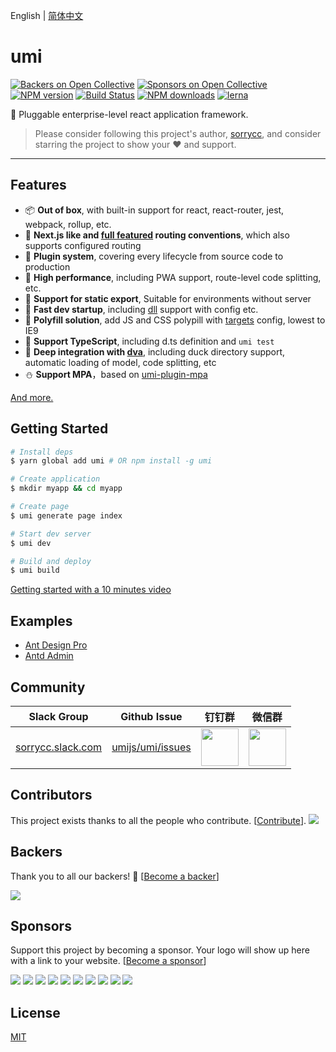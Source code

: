 English | [简体中文](./README_zh-CN.md)

# umi

[![Backers on Open Collective](https://opencollective.com/umi/backers/badge.svg)](#backers) [![Sponsors on Open Collective](https://opencollective.com/umi/sponsors/badge.svg)](#sponsors) [![NPM version](https://img.shields.io/npm/v/umi.svg?style=flat)](https://npmjs.org/package/umi)
[![Build Status](https://img.shields.io/travis/umijs/umi.svg?style=flat)](https://travis-ci.org/umijs/umi)
[![NPM downloads](http://img.shields.io/npm/dm/umi.svg?style=flat)](https://npmjs.org/package/umi)
[![lerna](https://img.shields.io/badge/maintained%20with-lerna-cc00ff.svg)](https://lernajs.io/)

🌋 Pluggable enterprise-level react application framework.

> Please consider following this project's author, [sorrycc](https://github.com/sorrycc), and consider starring the project to show your ❤️ and support.

---

## Features

* 📦 **Out of box**, with built-in support for react, react-router, jest, webpack, rollup, etc.
* 🏈 **Next.js like and [full featured](https://umijs.org/guide/router.html) routing conventions**, which also supports configured routing
* 🎉 **Plugin system**, covering every lifecycle from source code to production
* 🚀 **High performance**, including PWA support, route-level code splitting, etc.
* 💈 **Support for static export**, Suitable for environments without server
* 🚄 **Fast dev startup**, including [dll](https://umijs.org/plugin/umi-plugin-react.html#dll) support with config etc.
* 🐠 **Polyfill solution**, add JS and CSS polypill with [targets](https://umijs.org/config/#targets) config, lowest to IE9
* 🍁 **Support TypeScript**, including d.ts definition and `umi test`
* 🌴 **Deep integration with [dva](https://dvajs.com/)**, including duck directory support, automatic loading of model, code splitting, etc
* ⛄️ **Support MPA**，based on [umi-plugin-mpa](https://github.com/umijs/umi-plugin-mpa)

[And more.](https://www.npmjs.com/search?q=umi-plugin)

## Getting Started

```bash
# Install deps
$ yarn global add umi # OR npm install -g umi

# Create application
$ mkdir myapp && cd myapp

# Create page
$ umi generate page index

# Start dev server
$ umi dev

# Build and deploy
$ umi build
```

[Getting started with a 10 minutes video](https://youtu.be/vkAUGUlYm24)

## Examples

* [Ant Design Pro](https://github.com/ant-design/ant-design-pro)
* [Antd Admin](https://github.com/zuiidea/antd-admin)

## Community

| Slack Group                                                  | Github Issue                                            | 钉钉群                                                       | 微信群                                                       |
| ------------------------------------------------------------ | ------------------------------------------------------- | ------------------------------------------------------------ | ------------------------------------------------------------ |
| [sorrycc.slack.com](https://join.slack.com/t/sorrycc/shared_invite/enQtNTUzMTYxNDQ5MzE4LTg1NjEzYWUwNDQzMWU3YjViYjcyM2RkZDdjMzE0NzIxMTg3MzIwMDM2YjUwNTZkNDdhNTY5ZTlhYzc1Nzk2NzI) | [umijs/umi/issues](https://github.com/umijs/umi/issues) | <img src="https://gw.alipayobjects.com/zos/rmsportal/jPXcQOlGLnylGMfrKdBz.jpg" width="60" /> | <img src="https://img.alicdn.com/tfs/TB13U6aF6DpK1RjSZFrXXa78VXa-752-974.jpg" width="60" /> |

## Contributors

This project exists thanks to all the people who contribute. [[Contribute](CONTRIBUTING.md)].
<a href="https://github.com/umijs/umi/graphs/contributors"><img src="https://opencollective.com/umi/contributors.svg?width=890&button=false" /></a>


## Backers

Thank you to all our backers! 🙏 [[Become a backer](https://opencollective.com/umi#backer)]

<a href="https://opencollective.com/umi#backers" target="_blank"><img src="https://opencollective.com/umi/backers.svg?width=890"></a>


## Sponsors

Support this project by becoming a sponsor. Your logo will show up here with a link to your website. [[Become a sponsor](https://opencollective.com/umi#sponsor)]

<a href="https://opencollective.com/umi/sponsor/0/website" target="_blank"><img src="https://opencollective.com/umi/sponsor/0/avatar.svg"></a>
<a href="https://opencollective.com/umi/sponsor/1/website" target="_blank"><img src="https://opencollective.com/umi/sponsor/1/avatar.svg"></a>
<a href="https://opencollective.com/umi/sponsor/2/website" target="_blank"><img src="https://opencollective.com/umi/sponsor/2/avatar.svg"></a>
<a href="https://opencollective.com/umi/sponsor/3/website" target="_blank"><img src="https://opencollective.com/umi/sponsor/3/avatar.svg"></a>
<a href="https://opencollective.com/umi/sponsor/4/website" target="_blank"><img src="https://opencollective.com/umi/sponsor/4/avatar.svg"></a>
<a href="https://opencollective.com/umi/sponsor/5/website" target="_blank"><img src="https://opencollective.com/umi/sponsor/5/avatar.svg"></a>
<a href="https://opencollective.com/umi/sponsor/6/website" target="_blank"><img src="https://opencollective.com/umi/sponsor/6/avatar.svg"></a>
<a href="https://opencollective.com/umi/sponsor/7/website" target="_blank"><img src="https://opencollective.com/umi/sponsor/7/avatar.svg"></a>
<a href="https://opencollective.com/umi/sponsor/8/website" target="_blank"><img src="https://opencollective.com/umi/sponsor/8/avatar.svg"></a>
<a href="https://opencollective.com/umi/sponsor/9/website" target="_blank"><img src="https://opencollective.com/umi/sponsor/9/avatar.svg"></a>



## License

[MIT](https://github.com/umijs/umi/blob/master/LICENSE)
